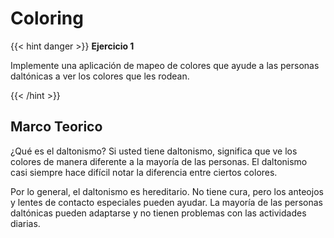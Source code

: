 # Coloring

{{< hint danger >}}
<b> Ejercicio 1</b>

Implemente una aplicación de mapeo de colores que ayude a las personas daltónicas a ver los colores que les rodean.

{{< /hint >}}

## Marco Teorico
¿Qué es el daltonismo?
Si usted tiene daltonismo, significa que ve los colores de manera diferente a la mayoría de las personas. El daltonismo casi siempre hace difícil notar la diferencia entre ciertos colores.

Por lo general, el daltonismo es hereditario. No tiene cura, pero los anteojos y lentes de contacto especiales pueden ayudar. La mayoría de las personas daltónicas pueden adaptarse y no tienen problemas con las actividades diarias.
